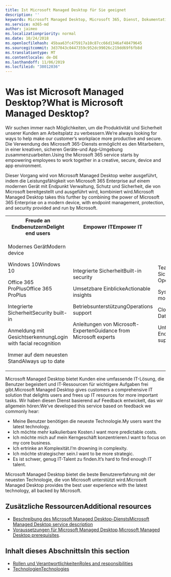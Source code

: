 ```yaml
---
title: Ist Microsoft Managed Desktop für Sie geeignet
description: ''
keywords: Microsoft Managed Desktop, Microsoft 365, Dienst, Dokumentation
ms.service: m365-md
author: jaimeo
ms.localizationpriority: normal
ms.date: 10/24/2018
ms.openlocfilehash: 45baa63fc475917a10c87cc66d1346af48479645
ms.sourcegitcommit: 3d37043c0447359c952dc99026c219dd69f6fb8d
ms.translationtype: MT
ms.contentlocale: de-DE
ms.lasthandoff: 11/06/2019
ms.locfileid: "38012036"
---
```

# <a name="what-is-microsoft-managed-desktop"></a><span data-ttu-id="37f7f-103">Was ist Microsoft Managed Desktop?</span><span class="sxs-lookup"><span data-stu-id="37f7f-103">What is Microsoft Managed Desktop?</span></span>

<!--from Overview-->

<span data-ttu-id="37f7f-104">Wir suchen immer nach Möglichkeiten, um die Produktivität und Sicherheit unserer Kunden am Arbeitsplatz zu verbessern.</span><span class="sxs-lookup"><span data-stu-id="37f7f-104">We’re always looking for ways to help make our customer’s workplace more productive and secure.</span></span> <span data-ttu-id="37f7f-105">Die Verwendung des Microsoft 365-Diensts ermöglicht es den Mitarbeitern, in einer kreativen, sicheren Geräte-und App-Umgebung zusammenzuarbeiten.</span><span class="sxs-lookup"><span data-stu-id="37f7f-105">Using the Microsoft 365 service starts by empowering employees to work together in a creative, secure, device and app environment.</span></span>

<span data-ttu-id="37f7f-106">Dieser Vorgang wird von Microsoft Managed Desktop weiter ausgeführt, indem die Leistungsfähigkeit von Microsoft 365 Enterprise auf einem modernen Gerät mit Endpunkt Verwaltung, Schutz und Sicherheit, die von Microsoft bereitgestellt und ausgeführt wird, kombiniert wird.</span><span class="sxs-lookup"><span data-stu-id="37f7f-106">Microsoft Managed Desktop takes this further by combining the power of Microsoft 365 Enterprise on a modern device, with endpoint management, protection, and security provided and run by Microsoft.</span></span>


<table>
<tr><th><span data-ttu-id="37f7f-107">Freude an Endbenutzern</span><span class="sxs-lookup"><span data-stu-id="37f7f-107">Delight end users</span></span></th><th><span data-ttu-id="37f7f-108">Empower IT</span><span class="sxs-lookup"><span data-stu-id="37f7f-108">Empower IT</span></span></th><th><span data-ttu-id="37f7f-109">Unterstützt von Microsoft</span><span class="sxs-lookup"><span data-stu-id="37f7f-109">Backed by Microsoft</span></span></th></tr>
<tr><td><p><span data-ttu-id="37f7f-110">Modernes Gerät</span><span class="sxs-lookup"><span data-stu-id="37f7f-110">Modern device</span></span></p><p><span data-ttu-id="37f7f-111">Windows 10</span><span class="sxs-lookup"><span data-stu-id="37f7f-111">Windows 10</span></span></p><p><span data-ttu-id="37f7f-112">Office 365 ProPlus</span><span class="sxs-lookup"><span data-stu-id="37f7f-112">Office 365 ProPlus</span></span></p><p><span data-ttu-id="37f7f-113">Integrierte Sicherheit</span><span class="sxs-lookup"><span data-stu-id="37f7f-113">Security built-in</span></span></p><p><span data-ttu-id="37f7f-114">Anmeldung mit Gesichtserkennung</span><span class="sxs-lookup"><span data-stu-id="37f7f-114">Login with facial recognition</span></span></p><p><span data-ttu-id="37f7f-115">Immer auf dem neuesten Stand</span><span class="sxs-lookup"><span data-stu-id="37f7f-115">Always up to date</span></span></p></td><td><p><span data-ttu-id="37f7f-116">Integrierte Sicherheit</span><span class="sxs-lookup"><span data-stu-id="37f7f-116">Built-in security</span></span></p><p><span data-ttu-id="37f7f-117">Umsetzbare Einblicke</span><span class="sxs-lookup"><span data-stu-id="37f7f-117">Actionable insights</span></span></p><p><span data-ttu-id="37f7f-118">Betriebsunterstützung</span><span class="sxs-lookup"><span data-stu-id="37f7f-118">Operations support</span></span></p><p><span data-ttu-id="37f7f-119">Anleitungen von Microsoft-Experten</span><span class="sxs-lookup"><span data-stu-id="37f7f-119">Guidance from Microsoft experts</span></span></p></td><td><p><span data-ttu-id="37f7f-120">Team für Sicherheitsvorgänge</span><span class="sxs-lookup"><span data-stu-id="37f7f-120">Security Operations team</span></span></p><p><span data-ttu-id="37f7f-121">Systemüberwachung</span><span class="sxs-lookup"><span data-stu-id="37f7f-121">Health monitoring</span></span></p><p><span data-ttu-id="37f7f-122">Cloud-Sicherung für Daten</span><span class="sxs-lookup"><span data-stu-id="37f7f-122">Cloud backup for data</span></span></p><p><span data-ttu-id="37f7f-123">Unterstützung für 24X7-Endbenutzer</span><span class="sxs-lookup"><span data-stu-id="37f7f-123">24x7 End user support</span></span></p></td></tr>
</table>

<span data-ttu-id="37f7f-124">Microsoft Managed Desktop bietet Kunden eine umfassende IT-Lösung, die Benutzer begeistert und IT-Ressourcen für wichtigere Aufgaben frei gibt.</span><span class="sxs-lookup"><span data-stu-id="37f7f-124">Microsoft Managed Desktop gives customers a comprehensive IT solution that delights users and frees up IT resources for more important tasks.</span></span> <span data-ttu-id="37f7f-125">Wir haben diesen Dienst basierend auf Feedback entwickelt, das wir allgemein hören:</span><span class="sxs-lookup"><span data-stu-id="37f7f-125">We’ve developed this service based on feedback we commonly hear:</span></span>
- <span data-ttu-id="37f7f-126">Meine Benutzer benötigen die neueste Technologie.</span><span class="sxs-lookup"><span data-stu-id="37f7f-126">My users want the latest technology.</span></span>
- <span data-ttu-id="37f7f-127">Ich möchte mehr kalkulierbare Kosten.</span><span class="sxs-lookup"><span data-stu-id="37f7f-127">I want more predictable costs.</span></span>
- <span data-ttu-id="37f7f-128">Ich möchte mich auf mein Kerngeschäft konzentrieren.</span><span class="sxs-lookup"><span data-stu-id="37f7f-128">I want to focus on my core business.</span></span> 
- <span data-ttu-id="37f7f-129">Ich ertrinke an Komplexität.</span><span class="sxs-lookup"><span data-stu-id="37f7f-129">I’m drowning in complexity.</span></span> 
- <span data-ttu-id="37f7f-130">Ich möchte strategischer sein.</span><span class="sxs-lookup"><span data-stu-id="37f7f-130">I want to be more strategic.</span></span> 
- <span data-ttu-id="37f7f-131">Es ist schwer, genug IT-Talent zu finden.</span><span class="sxs-lookup"><span data-stu-id="37f7f-131">It’s hard to find enough IT talent.</span></span>  

<span data-ttu-id="37f7f-132">Microsoft Managed Desktop bietet die beste Benutzererfahrung mit der neuesten Technologie, die von Microsoft unterstützt wird.</span><span class="sxs-lookup"><span data-stu-id="37f7f-132">Microsoft Managed Desktop provides the best user experience with the latest technology, all backed by Microsoft.</span></span> 

## <a name="additional-resources"></a><span data-ttu-id="37f7f-133">Zusätzliche Ressourcen</span><span class="sxs-lookup"><span data-stu-id="37f7f-133">Additional resources</span></span>
- [<span data-ttu-id="37f7f-134">Beschreibung des Microsoft Managed Desktop-Diensts</span><span class="sxs-lookup"><span data-stu-id="37f7f-134">Microsoft Managed Desktop service description</span></span>](../service-description/index.md)
- <span data-ttu-id="37f7f-135">[Voraussetzungen für Microsoft Managed Desktop](../get-ready/prerequisites.md).</span><span class="sxs-lookup"><span data-stu-id="37f7f-135">[Microsoft Managed Desktop prerequisites](../get-ready/prerequisites.md).</span></span>

<!--When you enroll in Microsoft Managed Desktop, Microsoft provides you with devices that are configured to join your Azure Active Directory tenant. Windows 10, Office 365, and some apps and features associated with [Microsoft 365 Enterprise E5](https://www.microsoft.com/microsoft-365/compare-all-microsoft-365-plans) are installed (by Microsoft) on your devices. When your employees who are using these devices need help, they contact Microsoft Managed Desktop support (provided by Microsoft) through a custom chat app.--> 

<!--With Microsoft Managed Desktop, you get **software as a service** (Microsoft 365 E5), **Device as a service** (Microsoft Surface devices ready to use), and **IT support as a service** (Help desk and more).--> 
 
## <a name="in-this-section"></a><span data-ttu-id="37f7f-136">Inhalt dieses Abschnitts</span><span class="sxs-lookup"><span data-stu-id="37f7f-136">In this section</span></span>
- [<span data-ttu-id="37f7f-137">Rollen und Verantwortlichkeiten</span><span class="sxs-lookup"><span data-stu-id="37f7f-137">Roles and responsibilities</span></span>](roles-and-responsibilities.md)
- [<span data-ttu-id="37f7f-138">Technologien</span><span class="sxs-lookup"><span data-stu-id="37f7f-138">Technologies</span></span>](technologies.md)
